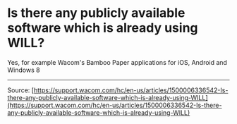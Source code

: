 # Is there any publicly available software which is already using WILL?

Yes, for example Wacom's Bamboo Paper applications for iOS, Android and Windows 8

---
Source: [https://support.wacom.com/hc/en-us/articles/1500006336542-Is-there-any-publicly-available-software-which-is-already-using-WILL](https://support.wacom.com/hc/en-us/articles/1500006336542-Is-there-any-publicly-available-software-which-is-already-using-WILL)
